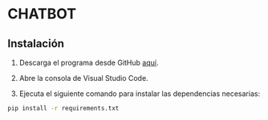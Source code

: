 # CHATBOT

## Instalación

1. Descarga el programa desde GitHub [aquí](#enlace-al-repositorio).

2. Abre la consola de Visual Studio Code.

3. Ejecuta el siguiente comando para instalar las dependencias necesarias:

```bash
pip install -r requirements.txt
